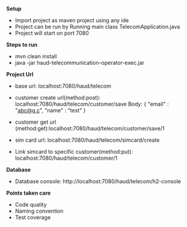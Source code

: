 
**Setup**

 - Import project as maven project using any ide
 - Project can be run by Running main class TelecomApplication.java
 - Project will start on port 7080

**Steps to run**
 - mvn clean install
 - java -jar haud-telecommunication-operator-exec.jar
 
**Project Url**

 - base url: localhost:7080/haud/telecom
 
 - customer create url(method:post): localhost:7080/haud/telecom/customer/save
 Body: {
	     "email" : "abc@g.c",
	     "name" : "test"
       }
 
 - customer get url (method:get):localhost:7080/haud/telecom/customer/save/1
 
 - sim card url: localhost:7080/haud/telecom/simcard/create
 
 - Link simcard to specific customer(method:put): localhost:7080/haud/telecom/customer/1
 
**Database**

-  Database console: http://localhost:7080/haud/telecom/h2-console

**Points taken care**

- Code quality
- Naming convention
- Test coverage
